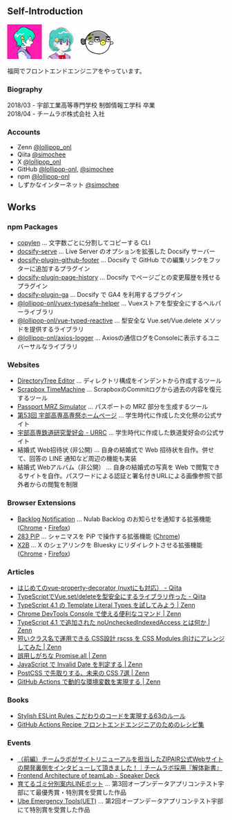 ## Self-Introduction

<img src="./assets/avatar3.png" alt="Avatar" width="80" height="80"> <img src="./assets/avatar2.png" alt="Avatar" width="80" height="80"> <img src="./assets/avatar1.png" alt="Avatar" width="80" height="80">

福岡でフロントエンドエンジニアをやっています。

### Biography

2018/03 - 宇部工業高等専門学校 制御情報工学科 卒業  
2018/04 - チームラボ株式会社 入社

### Accounts

* Zenn [@lollipop_onl](https://zenn.dev/lollipop_onl)
* Qiita [@simochee](https://qiita.com/simochee)
* X [@lollipop_onl](https://x.com/lollipop_onl)
* GitHub [@lollipop-onl](https://github.com/lollipop-onl), [@simochee](https://github.com/simochee)
* npm [@lollipop-onl](https://www.npmjs.com/~lollipop-onl)
* しずかなインターネット [@simochee](https://sizu.me/simochee)

## Works

### npm Packages

* [copylen](https://www.npmjs.com/package/copylen) ... 文字数ごとに分割してコピーする CLI
* [docsify-serve](https://www.npmjs.com/package/docsify-serve) ... Live Server のオプションを拡張した Docsify サーバー
* [docsify-plugin-github-footer](https://www.npmjs.com/package/docsify-plugin-github-footer) ... Docsify で GitHub での編集リンクをフッターに追加するプラグイン
* [docsify-plugin-page-history](https://www.npmjs.com/package/docsify-plugin-page-history) ... Docsify でページごとの変更履歴を残せるプラグイン
* [docsify-plugin-ga](https://www.npmjs.com/package/docsify-plugin-ga) ... Docsify で GA4 を利用するプラグイン
* [@lollipop-onl/vuex-typesafe-helper](https://www.npmjs.com/package/@lollipop-onl/vuex-typesafe-helper) ... Vuexストアを型安全にするヘルパーライブラリ
* [@lollipop-onl/vue-typed-reactive](https://www.npmjs.com/package/@lollipop-onl/vue-typed-reactive) ... 型安全な Vue.set/Vue.delete メソッドを提供するライブラリ
* [@lollipop-onl/axios-logger](https://www.npmjs.com/package/@lollipop-onl/axios-logger) ... Axiosの通信ログをConsoleに表示するユニバーサルなライブラリ

### Websites

* [DirectoryTree Editor](https://tree.tools.lollipop.onl/) ... ディレクトリ構成をインデントから作成するツール
* [Scrapbox TimeMachine](https://scrapbox-timemachine.lollipop.onl/) ... ScrapboxのCommitログから過去の内容を復元するツール
* [Passport MRZ Simulator](https://mrz.lollipop.onl) ... パスポートの MRZ 部分を生成するツール
* [第53回 宇部高専高専祭ホームページ](http://nitucfes53.web.fc2.com/) ... 学生時代に作成した文化祭の公式サイト
* [宇部高専鉄道研究愛好会 - URRC](http://urrc.web.fc2.com/) ... 学生時代に作成した鉄道愛好会の公式サイト
* 結婚式 Web招待状 (非公開) ... 自身の結婚式で Web 招待状を自作。併せて、回答の LINE 通知など周辺の機能も実装
* 結婚式 Webアルバム（非公開） ... 自身の結婚式の写真を Web で閲覧できるサイトを自作。パスワードによる認証と署名付きURLによる画像参照で部外者からの閲覧を制限

### Browser Extensions

* [Backlog Notification](https://github.com/lollipop-onl/webextensions-backlog-notification) ... Nulab Backlog のお知らせを通知する拡張機能 ([Chrome](https://chrome.google.com/webstore/detail/backlog-notification-exte/gmmfbpjchelnedibjoidghghnigggebn)・[Firefox](https://addons.mozilla.org/ja/firefox/addon/backlog-notification-extension/))
* [283 PiP](https://github.com/simochee/283-PiP) ... シャニマスを PiP で操作する拡張機能 ([Chrome](https://chromewebstore.google.com/detail/283-pinp/gjpjhdmdbkiabejljimbnjdpmfdonpjb))
* [X2B](https://github.com/simochee/X2B) ... X のシェアリンクを Bluesky にリダイレクトさせる拡張機能 ([Chrome](https://chromewebstore.google.com/detail/x2b/caofchgmaapaimkghakiclhlbefjjfbk)・[Firefox](https://addons.mozilla.org/ja/firefox/addon/x2b/))

### Articles

* [はじめてのvue-property-decorator (nuxtにも対応） - Qiita](https://qiita.com/simochee/items/e5b77af4aa36bd0f32e5)
* [TypeScriptでVue.set/deleteを型安全にするライブラリ作った - Qiita](https://qiita.com/simochee/items/89f4b17fe971b4571961)
* [TypeScript 4.1 の Template Literal Types を試してみよう | Zenn](https://zenn.dev/lollipop_onl/articles/ef532c02fc51db20d832)
* [Chrome DevTools Console で使える便利なコマンド | Zenn](https://zenn.dev/lollipop_onl/articles/eoz-devtools-console-commands)
* [TypeScript 4.1 で追加された noUncheckedIndexedAccess とは何か | Zenn](https://zenn.dev/lollipop_onl/articles/eoz-ts-no-unchecked-indexed-access)
* [短いクラス名で運用できる CSS設計 rscss を CSS Modules 向けにアレンジしてみた | Zenn](https://zenn.dev/lollipop_onl/articles/eoz-rscss-in-css-modules)
* [誤用しがちな Promise.all | Zenn](https://zenn.dev/lollipop_onl/articles/mistake-promise-all)
* [JavaScript で Invalid Date を判定する | Zenn](https://zenn.dev/lollipop_onl/articles/eoz-judge-js-invalid-date)
* [PostCSS で先取りする、未来の CSS 7選 | Zenn](https://zenn.dev/lollipop_onl/articles/ac21-future-css-with-postcss)
* [GitHub Actions で動的な環境変数を実現する | Zenn](https://zenn.dev/lollipop_onl/articles/gha-conditional-env)

### Books

* [Stylish ESLint Rules こだわりのコードを実現する63のルール](https://booth.pm/ja/items/1827156)
* [GitHub Actions Recipe フロントエンドエンジニアのためのレシピ集](https://lollipoplauncher.booth.pm/items/1827162)

### Events

* [（前編）チームラボがサイトリニューアルを担当したZIPAIR公式Webサイトの開発裏側をインタビューして頂きました！｜チームラボ採用『解体新書』](https://note.team-lab.com/n/nef60bd04a6a6)
* [Frontend Architecture of teamLab - Speaker Deck](https://speakerdeck.com/simochee/frontend-architecture-of-teamlab)
* [育てるゴミ分別案内LINEボット](https://www.city.ube.yamaguchi.jp/shisei/keikaku/jouhoudenshi/opendata/contest2017/contest2017result.html) ... 第3回オープンデータアプリコンテスト宇部にて最優秀賞・特別賞を受賞した作品
* [Ube Emergency Tools(UET)](https://www.city.ube.yamaguchi.jp/shisei/keikaku/jouhoudenshi/opendata/contest_16.html) ... 第2回オープンデータアプリコンテスト宇部にて特別賞を受賞した作品